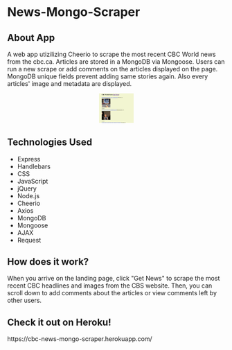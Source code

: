 
<h1>News-Mongo-Scraper</h1>

<h2>About App </h2>
A web app utizilizing Cheerio to scrape the most recent CBC World news from the cbc.ca. Articles are stored in a MongoDB via Mongoose. Users can run a new scrape or add comments on the articles displayed on the page.
MongoDB unique fields prevent adding same stories again. Also every articles' image and metadata are displayed.<p>


<p align="center">
<img alt="Mongo News Scraper" src="./public/images/cbc-news-mongo-scrapper.png" style="width: 80px;">
</p>


<h2>Technologies Used</h2>
<ul>
  <li>Express</li>
  <li>Handlebars</li>
  <li>CSS</li>
  <li>JavaScript</li>
  <li>jQuery</li>
  <li>Node.js</li>
  <li>Cheerio</li>
  <li>Axios</li>
  <li>MongoDB</li>
  <li>Mongoose</li>
  <li>AJAX</li>
  <li>Request</li>
</ul>

<h2>How does it work?</h2>
When you arrive on the landing page, click "Get News" to scrape the most recent CBC headlines and images from the CBS website. Then, you can scroll down to add comments about the articles or view comments left by other users.


<h2>Check it out on Heroku!</h2>
https://cbc-news-mongo-scraper.herokuapp.com/
